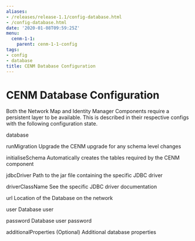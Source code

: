 ```yaml
---
aliases:
- /releases/release-1.1/config-database.html
- /config-database.html
date: '2020-01-08T09:59:25Z'
menu:
  cenm-1-1:
    parent: cenm-1-1-config
tags:
- config
- database
title: CENM Database Configuration
---
```



# CENM Database Configuration

Both the Network Map and Identity Manager Components require a persistent layer to be available. This is described in
            their respective configs with the following configuration state.



database


runMigration
Upgrade the CENM upgrade for any schema level changes


initialiseSchema
Automatically creates the tables required by the CENM component


jdbcDriver
Path to the jar file containing the specific JDBC driver


driverClassName
See the specific JDBC driver documentation


url
Location of the Database on the network


user
Database user


password
Database user password


additionalProperties
(Optional) Additional database properties


